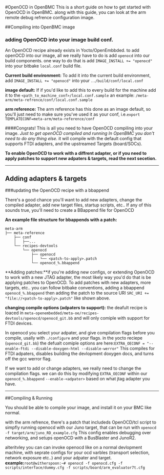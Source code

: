 #OpenOCD in OpenBMC
This is a short guide on how to get started with OpenOCD in OpenBMC.
along with this guide, you can look at the arm remote debug refrence configuration image.

##Compiling into OpenBMC image

### adding OpenOCD into your image build conf.

An OpenOCD recipe already exists in Yocto/OpenEmbbded. to add openOCD into our image, all we really have to do is add `openocd` into our build components. one way to do that is add `IMAGE_INSTALL += "openocd"` into your bitbake `local.conf` build file.

**Current build environment:**
To add it into the current build environment, add `IMAGE_INSTALL += "openocd"` into your `../build/conf/local.conf`

**image default:** If if you'd like to add this to every build for the machine add it to the 
`<path_to_machine_conf>/local.conf.sample`
an example: `/meta-arm/meta-refrence/conf/local.conf.sample`

**arm reference:**
The arm reference has this done as an image default, so you'll just need to make sure you've used it as your conf, i.e.`export TEMPLATECONF=meta-arm/meta-reference/conf`

####Congrats! This is all you need to have OpenOCD compiling into your image.
*Just to get openOCD compiled and running In OpenBMC you don't need to do any thing else.*
it will compile with the default config that supports FTDI adapters, and the upstreamed Targets (board/SOCs).

**To enable OpenOCD to work with a diffrent adapter, or if you need to apply patches to support new adpaters & targets, read the next secetion.**

---

## Adding adapters & targets

###updating the OpenOCD recipe with a bbappend

There's a good chance you'll want to add new adapters, change the compiled adapter, add new target files, startup scripts, etc.. If any of this sounds true, you'll need to create a BBappend file for OpenOCD

**An example file structure for bbappends with a patch:**

```
meta-arm
├── meta-reference
    ├── conf
    │   ├──...
    └── recipes-devtools
        └── openocd
            ├── openocd
            │   └── <patch-to-apply>.patch
            └── openocd_%.bbappend

```

**Adding patches:**if you're adding new configs, or extending OpenOCD to work with a new JTAG adapter, the most likely way you'd do that is be applying patches to OpenOCD.
To add patches with new adapters, more targets, etc.. you can follow bitbake conventions, adding a bbappend `openocd_%.bbappend` then adding the patch to the source URI `SRC_URI += "file://<patch-to-apply>.patch"` like shown above.


**changing compile options (adpaters to support):**
the deafult recipe is loaced in `meta-openembedded/meta-oe/recipes-devtools/openocd/openocd_git.bb` and will only comiple with support for FTDI devices. 

In openocd you select your adpater, and give compilation flags before you compile, usally with `./configure` and your flags. in the yocto reciepe (`openocd_git.bb`) the defualt comiple options are here:`EXTRA_OECONF = "--enable-ftdi --disable-doxygen-html --disable-werror"`
This compiles for FTDI adpaters, disables building the devlopment doxygen docs, and turns off the gcc werror flag.


If we want to add or change adapters, we really need to change the compilation flags. we can do this by modifying `EXTRA_OECONF`  within our `openocd_%.bbappend`
 `--enable-<adpater>` based on what jtag adapter you have.

---

##Compiling & Running 

You should be able to compile your image, and install it on your BMC like normal. 

with the arm refrence, there's a patch that includeds OpenOCD/tcl script to simpfly running openocd with our Juno target, that can be run with `openocd -f target/arm/juno_RD_example.cfg`
This config enables debugging over networking, and setups openOCD with a BusBlaster and JunoR2.

alteritvley you can can invoke openocd like on a normal devlopment machine, with seprate configs for your ocd varbles (transport selection, network exposure etc..) and your adpater and target.
**example:**`root@witherspoon:~# openocd -f openocd.cfg -f scripts/interface/dummy.cfg -f scripts/board/arm_evaluator7t.cfg`